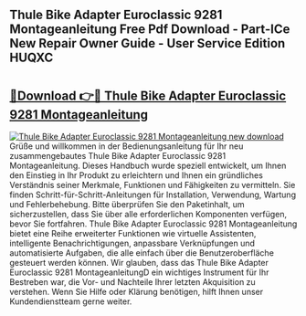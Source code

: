 ## Thule Bike Adapter Euroclassic 9281 Montageanleitung Free Pdf Download - Part-ICe New Repair Owner Guide - User Service Edition HUQXC

# <h2><a href="http://df79wkj.blite.top/?on=Thule+Bike+Adapter+Euroclassic+9281+Montageanleitung">🔗Download 👉🔴 Thule Bike Adapter Euroclassic 9281 Montageanleitung</a></h2>

[![Thule Bike Adapter Euroclassic 9281 Montageanleitung new download](https://i.imgur.com/lujVjoI.png)](http://df79wkj.blite.top/?on=Thule+Bike+Adapter+Euroclassic+9281+Montageanleitung)
Grüße und willkommen in der Bedienungsanleitung für Ihr neu zusammengebautes Thule Bike Adapter Euroclassic 9281 Montageanleitung. Dieses Handbuch wurde speziell entwickelt, um Ihnen den Einstieg in Ihr Produkt zu erleichtern und Ihnen ein gründliches Verständnis seiner Merkmale, Funktionen und Fähigkeiten zu vermitteln. Sie finden Schritt-für-Schritt-Anleitungen für Installation, Verwendung, Wartung und Fehlerbehebung. Bitte überprüfen Sie den Paketinhalt, um sicherzustellen, dass Sie über alle erforderlichen Komponenten verfügen, bevor Sie fortfahren. Thule Bike Adapter Euroclassic 9281 Montageanleitung bietet eine Reihe erweiterter Funktionen wie virtuelle Assistenten, intelligente Benachrichtigungen, anpassbare Verknüpfungen und automatisierte Aufgaben, die alle einfach über die Benutzeroberfläche gesteuert werden können. Wir glauben, dass das Thule Bike Adapter Euroclassic 9281 MontageanleitungD ein wichtiges Instrument für Ihr Bestreben war, die Vor- und Nachteile Ihrer letzten Akquisition zu verstehen. Wenn Sie Hilfe oder Klärung benötigen, hilft Ihnen unser Kundendienstteam gerne weiter.
